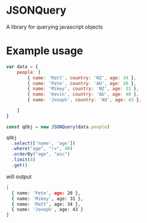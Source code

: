 # JSONQuery

A library for querying javascript objects

# Example usage

```js
var data = {
    people: [
        { name: 'Matt', country: 'NZ', age: 34 },
        { name: 'Pete', country: 'AU', age: 20 },
        { name: 'Mikey', country: 'NZ', age: 31 },
        { name: 'Kevin', country: 'AU', age: 40 },
        { name: 'Joseph', country: 'AU', age: 43 },

    ]
}

const qObj = new JSONQuery(data.people)

qObj
  .select(['name', 'age'])
  .where("age", "!=", 40)
  .orderBy("age", "asc")
  .limit(4)
  .get()

```
will output 

```sh
[
  { name: 'Pete', age: 20 },
  { name: 'Mikey', age: 31 },
  { name: 'Matt', age: 34 },
  { name: 'Joseph', age: 43 }
]
```